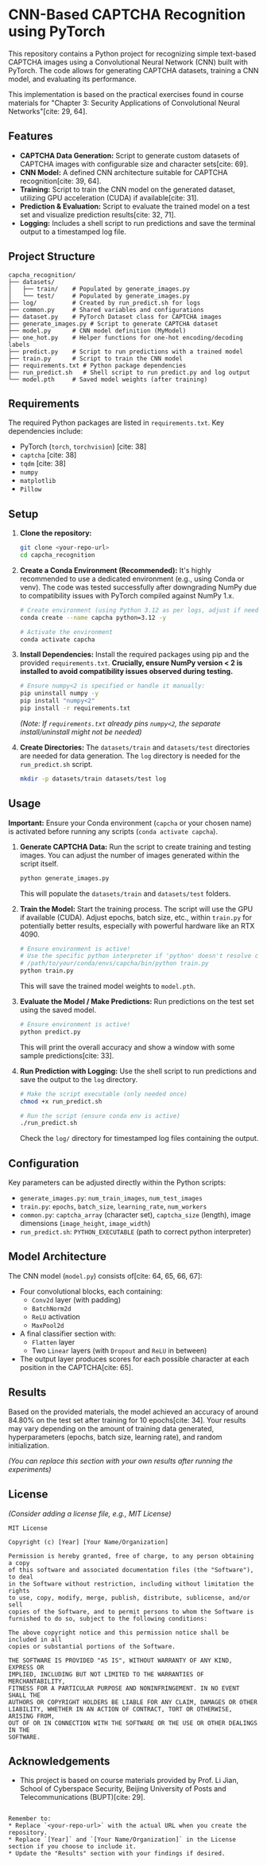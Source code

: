 # CNN-Based CAPTCHA Recognition using PyTorch

This repository contains a Python project for recognizing simple text-based CAPTCHA images using a Convolutional Neural Network (CNN) built with PyTorch. The code allows for generating CAPTCHA datasets, training a CNN model, and evaluating its performance.

This implementation is based on the practical exercises found in course materials for "Chapter 3: Security Applications of Convolutional Neural Networks"[cite: 29, 64].

## Features

* **CAPTCHA Data Generation:** Script to generate custom datasets of CAPTCHA images with configurable size and character sets[cite: 69].
* **CNN Model:** A defined CNN architecture suitable for CAPTCHA recognition[cite: 39, 64].
* **Training:** Script to train the CNN model on the generated dataset, utilizing GPU acceleration (CUDA) if available[cite: 31].
* **Prediction & Evaluation:** Script to evaluate the trained model on a test set and visualize prediction results[cite: 32, 71].
* **Logging:** Includes a shell script to run predictions and save the terminal output to a timestamped log file.

## Project Structure

```
capcha_recognition/
├── datasets/
│   ├── train/    # Populated by generate_images.py
│   └── test/     # Populated by generate_images.py
├── log/          # Created by run_predict.sh for logs
├── common.py     # Shared variables and configurations
├── dataset.py    # PyTorch Dataset class for CAPTCHA images
├── generate_images.py # Script to generate CAPTCHA dataset
├── model.py      # CNN model definition (MyModel)
├── one_hot.py    # Helper functions for one-hot encoding/decoding labels
├── predict.py    # Script to run predictions with a trained model
├── train.py      # Script to train the CNN model
├── requirements.txt # Python package dependencies
├── run_predict.sh   # Shell script to run predict.py and log output
└── model.pth     # Saved model weights (after training)
```

## Requirements

The required Python packages are listed in `requirements.txt`. Key dependencies include:

* PyTorch (`torch`, `torchvision`) [cite: 38]
* `captcha` [cite: 38]
* `tqdm` [cite: 38]
* `numpy`
* `matplotlib`
* `Pillow`

## Setup

1.  **Clone the repository:**
    ```bash
    git clone <your-repo-url>
    cd capcha_recognition
    ```

2.  **Create a Conda Environment (Recommended):**
    It's highly recommended to use a dedicated environment (e.g., using Conda or venv). The code was tested successfully after downgrading NumPy due to compatibility issues with PyTorch compiled against NumPy 1.x.
    ```bash
    # Create environment (using Python 3.12 as per logs, adjust if needed)
    conda create --name capcha python=3.12 -y

    # Activate the environment
    conda activate capcha
    ```

3.  **Install Dependencies:**
    Install the required packages using pip and the provided `requirements.txt`. **Crucially, ensure NumPy version < 2 is installed to avoid compatibility issues observed during testing.**
    ```bash
    # Ensure numpy<2 is specified or handle it manually:
    pip uninstall numpy -y
    pip install "numpy<2"
    pip install -r requirements.txt
    ```
    *(Note: If `requirements.txt` already pins `numpy<2`, the separate install/uninstall might not be needed)*

4.  **Create Directories:**
    The `datasets/train` and `datasets/test` directories are needed for data generation. The `log` directory is needed for the `run_predict.sh` script.
    ```bash
    mkdir -p datasets/train datasets/test log
    ```

## Usage

**Important:** Ensure your Conda environment (`capcha` or your chosen name) is activated before running any scripts (`conda activate capcha`).

1.  **Generate CAPTCHA Data:**
    Run the script to create training and testing images. You can adjust the number of images generated within the script itself.
    ```bash
    python generate_images.py
    ```
    This will populate the `datasets/train` and `datasets/test` folders.

2.  **Train the Model:**
    Start the training process. The script will use the GPU if available (CUDA). Adjust epochs, batch size, etc., within `train.py` for potentially better results, especially with powerful hardware like an RTX 4090.
    ```bash
    # Ensure environment is active!
    # Use the specific python interpreter if 'python' doesn't resolve correctly
    # /path/to/your/conda/envs/capcha/bin/python train.py
    python train.py
    ```
    This will save the trained model weights to `model.pth`.

3.  **Evaluate the Model / Make Predictions:**
    Run predictions on the test set using the saved model.
    ```bash
    # Ensure environment is active!
    python predict.py
    ```
    This will print the overall accuracy and show a window with some sample predictions[cite: 33].

4.  **Run Prediction with Logging:**
    Use the shell script to run predictions and save the output to the `log` directory.
    ```bash
    # Make the script executable (only needed once)
    chmod +x run_predict.sh

    # Run the script (ensure conda env is active)
    ./run_predict.sh
    ```
    Check the `log/` directory for timestamped log files containing the output.

## Configuration

Key parameters can be adjusted directly within the Python scripts:

* `generate_images.py`: `num_train_images`, `num_test_images`
* `train.py`: `epochs`, `batch_size`, `learning_rate`, `num_workers`
* `common.py`: `captcha_array` (character set), `captcha_size` (length), image dimensions (`image_height`, `image_width`)
* `run_predict.sh`: `PYTHON_EXECUTABLE` (path to correct python interpreter)

## Model Architecture

The CNN model (`model.py`) consists of[cite: 64, 65, 66, 67]:
* Four convolutional blocks, each containing:
    * `Conv2d` layer (with padding)
    * `BatchNorm2d`
    * `ReLU` activation
    * `MaxPool2d`
* A final classifier section with:
    * `Flatten` layer
    * Two `Linear` layers (with `Dropout` and `ReLU` in between)
* The output layer produces scores for each possible character at each position in the CAPTCHA[cite: 65].

## Results

Based on the provided materials, the model achieved an accuracy of around 84.80% on the test set after training for 10 epochs[cite: 34]. Your results may vary depending on the amount of training data generated, hyperparameters (epochs, batch size, learning rate), and random initialization.

*(You can replace this section with your own results after running the experiments)*

## License

*(Consider adding a license file, e.g., MIT License)*

```text
MIT License

Copyright (c) [Year] [Your Name/Organization]

Permission is hereby granted, free of charge, to any person obtaining a copy
of this software and associated documentation files (the "Software"), to deal
in the Software without restriction, including without limitation the rights
to use, copy, modify, merge, publish, distribute, sublicense, and/or sell
copies of the Software, and to permit persons to whom the Software is
furnished to do so, subject to the following conditions:

The above copyright notice and this permission notice shall be included in all
copies or substantial portions of the Software.

THE SOFTWARE IS PROVIDED "AS IS", WITHOUT WARRANTY OF ANY KIND, EXPRESS OR
IMPLIED, INCLUDING BUT NOT LIMITED TO THE WARRANTIES OF MERCHANTABILITY,
FITNESS FOR A PARTICULAR PURPOSE AND NONINFRINGEMENT. IN NO EVENT SHALL THE
AUTHORS OR COPYRIGHT HOLDERS BE LIABLE FOR ANY CLAIM, DAMAGES OR OTHER
LIABILITY, WHETHER IN AN ACTION OF CONTRACT, TORT OR OTHERWISE, ARISING FROM,
OUT OF OR IN CONNECTION WITH THE SOFTWARE OR THE USE OR OTHER DEALINGS IN THE
SOFTWARE.
```

## Acknowledgements

* This project is based on course materials provided by Prof. Li Jian, School of Cyberspace Security, Beijing University of Posts and Telecommunications (BUPT)[cite: 29].

```

Remember to:
* Replace `<your-repo-url>` with the actual URL when you create the repository.
* Replace `[Year]` and `[Your Name/Organization]` in the License section if you choose to include it.
* Update the "Results" section with your findings if desired.